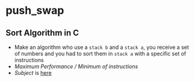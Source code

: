 # push_swap

## Sort Algorithm in C
- Make an algorithm who use a `stack b` and a `stack a`, you receive a set of numbers and you had to sort them in `stack a` with a specific set of instructions
- *Maximum Performance / Minimum of instructions*
- *Subject* is [here](https://cdn.intra.42.fr/pdf/pdf/65287/en.subject.pdf)
